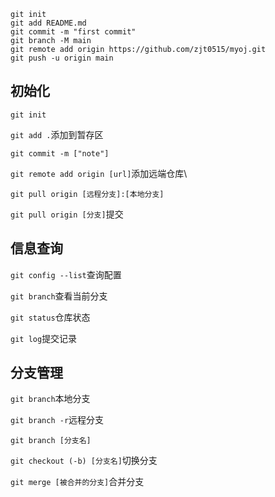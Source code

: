 



```
git init
git add README.md
git commit -m "first commit"
git branch -M main
git remote add origin https://github.com/zjt0515/myoj.git
git push -u origin main
```

## 初始化

`git init`

`git add .`添加到暂存区

`git commit -m ["note"]`

`git remote add origin [url]`添加远端仓库\

`git pull origin [远程分支]:[本地分支]`

`git pull origin [分支]`提交



## 信息查询

`git config --list`查询配置

`git branch`查看当前分支

`git status`仓库状态

`git log`提交记录



## 分支管理

`git branch`本地分支

`git branch -r`远程分支

`git branch [分支名]`

`git checkout (-b) [分支名]`切换分支

`git merge [被合并的分支]`合并分支